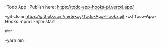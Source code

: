 -Todo App
-Publish here: https://todo-app-hooks-pi.vercel.app/

-git clone https://github.com/metekog/Todo-App-Hooks.git
-cd Todo-App-Hooks
-npm i
-npm start

#or

-yarn run
